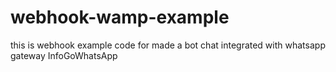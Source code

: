 # webhook-wamp-example
this is webhook example code for made a bot chat integrated with whatsapp gateway InfoGoWhatsApp
